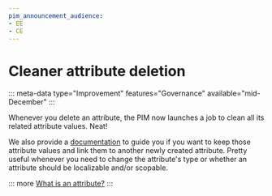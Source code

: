 ```yaml
---
pim_announcement_audience:
- EE
- CE
---
```


# Cleaner attribute deletion
::: meta-data type="Improvement" features="Governance" available="mid-December"
:::

Whenever you delete an attribute, the PIM now launches a job to clean all its related attribute values. Neat!

We also provide a [documentation](../articles/manage-your-attributes.html#delete-an-attribute-and-keep-the-related-data) to guide you if you want to keep those attribute values and link them to another newly created attribute. Pretty useful whenever you need to change the attribute's type or whether an attribute should be localizable and/or scopable.

::: more
[What is an attribute?](../articles/what-is-an-attribute.html)
:::

